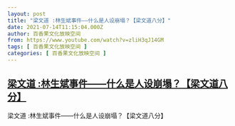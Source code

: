 ```yaml
---
layout: post
title: "梁文道 :林生斌事件——什么是人设崩塌？【梁文道八分】"
date: 2021-07-14T11:15:04.000Z
author: 百香果文化放映空间
from: https://www.youtube.com/watch?v=zliH3qJ14GM
tags: [ 百香果文化放映空间 ]
categories: [ 百香果文化放映空间 ]
---
```

<!--1626261304000-->
[梁文道 :林生斌事件——什么是人设崩塌？【梁文道八分】](https://www.youtube.com/watch?v=zliH3qJ14GM)
------

<div>
梁文道 :林生斌事件——什么是人设崩塌？【梁文道八分】
</div>
